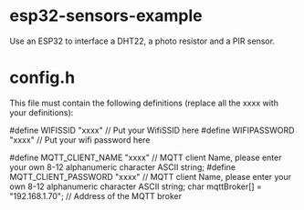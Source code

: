 # esp32-sensors-example
Use an ESP32 to interface a DHT22, a photo resistor and a PIR sensor.

# config.h
This file must contain the following definitions (replace all the xxxx with your definitions):

#define WIFISSID "xxxx"                        // Put your WifiSSID here
#define WIFIPASSWORD "xxxx"                    // Put your wifi password here

#define MQTT_CLIENT_NAME "xxxx"                // MQTT client Name, please enter your own 8-12 alphanumeric character ASCII string;
#define MQTT_CLIENT_PASSWORD "xxxx"            // MQTT client Name, please enter your own 8-12 alphanumeric character ASCII string;
char mqttBroker[] = "192.168.1.70";            // Address of the MQTT broker
